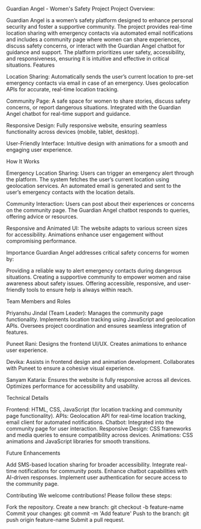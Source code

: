 Guardian Angel - Women's Safety Project
Project Overview:

Guardian Angel is a women’s safety platform designed to enhance personal security and foster a supportive community. The project provides real-time location sharing with emergency contacts via automated email notifications and includes a community page where women can share experiences, discuss safety concerns, or interact with the Guardian Angel chatbot for guidance and support.
The platform prioritizes user safety, accessibility, and responsiveness, ensuring it is intuitive and effective in critical situations.
Features

Location Sharing:
Automatically sends the user’s current location to pre-set emergency contacts via email in case of an emergency.
Uses geolocation APIs for accurate, real-time location tracking.


Community Page:
A safe space for women to share stories, discuss safety concerns, or report dangerous situations.
Integrated with the Guardian Angel chatbot for real-time support and guidance.


Responsive Design:
Fully responsive website, ensuring seamless functionality across devices (mobile, tablet, desktop).


User-Friendly Interface:
Intuitive design with animations for a smooth and engaging user experience.



How It Works

Emergency Location Sharing:
Users can trigger an emergency alert through the platform.
The system fetches the user’s current location using geolocation services.
An automated email is generated and sent to the user’s emergency contacts with the location details.


Community Interaction:
Users can post about their experiences or concerns on the community page.
The Guardian Angel chatbot responds to queries, offering advice or resources.


Responsive and Animated UI:
The website adapts to various screen sizes for accessibility.
Animations enhance user engagement without compromising performance.



Importance
Guardian Angel addresses critical safety concerns for women by:

Providing a reliable way to alert emergency contacts during dangerous situations.
Creating a supportive community to empower women and raise awareness about safety issues.
Offering accessible, responsive, and user-friendly tools to ensure help is always within reach.

Team Members and Roles

Priyanshu Jindal (Team Leader):
Manages the community page functionality.
Implements location tracking using JavaScript and geolocation APIs.
Oversees project coordination and ensures seamless integration of features.


Puneet Rani:
Designs the frontend UI/UX.
Creates animations to enhance user experience.


Devika:
Assists in frontend design and animation development.
Collaborates with Puneet to ensure a cohesive visual experience.


Sanyam Kataria:
Ensures the website is fully responsive across all devices.
Optimizes performance for accessibility and usability.



Technical Details

Frontend: HTML, CSS, JavaScript (for location tracking and community page functionality).
APIs: Geolocation API for real-time location tracking, email client for automated notifications.
Chatbot: Integrated into the community page for user interaction.
Responsive Design: CSS frameworks and media queries to ensure compatibility across devices.
Animations: CSS animations and JavaScript libraries for smooth transitions.


Future Enhancements

Add SMS-based location sharing for broader accessibility.
Integrate real-time notifications for community posts.
Enhance chatbot capabilities with AI-driven responses.
Implement user authentication for secure access to the community page.

Contributing
We welcome contributions! Please follow these steps:

Fork the repository.
Create a new branch: git checkout -b feature-name
Commit your changes: git commit -m 'Add feature'
Push to the branch: git push origin feature-name
Submit a pull request.


